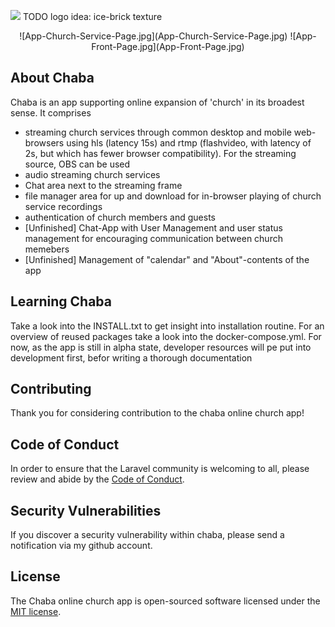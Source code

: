 <p align="left"><img src="not-found"  width="00"> TODO logo idea: ice-brick texture </p> 

<p align="center">
![App-Church-Service-Page.jpg](App-Church-Service-Page.jpg)
![App-Front-Page.jpg](App-Front-Page.jpg)
</p>

## About Chaba

Chaba is an app supporting online expansion of 'church' in its broadest sense. It comprises 

- streaming church services through common desktop and mobile web-browsers using hls (latency 15s) and 
   rtmp (flashvideo, with latency of 2s, but which has fewer browser compatibility).
    For the streaming source, OBS can be used
- audio streaming church services 
- Chat area next to the streaming frame
- file manager area for up and download for in-browser playing of church service recordings
- authentication of church members and guests
- [Unfinished] Chat-App with User Management and user status management for encouraging communication between church memebers  
- [Unfinished] Management of "calendar" and "About"-contents of the app  

## Learning Chaba

Take a look into the INSTALL.txt to get insight into installation routine. For an overview of reused packages take a look
 into the docker-compose.yml. For now, as the app is still in alpha state, developer resources will pe put into development
 first, befor writing a thorough documentation

## Contributing

Thank you for considering contribution to the chaba online church app! 

## Code of Conduct

In order to ensure that the Laravel community is welcoming to all, please review and abide by the [Code of Conduct](https://laravel.com/docs/contributions#code-of-conduct).

## Security Vulnerabilities

If you discover a security vulnerability within chaba, please send a notification via my github account.

## License

The Chaba online church app is open-sourced software licensed under the [MIT license](https://opensource.org/licenses/MIT).
